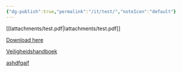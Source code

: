 ```yaml
---
{"dg-publish":true,"permalink":"/it/test/","noteIcon":"default"}
---
```


[[Iattachments/test.pdf\|Iattachments/test.pdf]]

[Download here](https://bollegraaf.topdesk.net/tas/public/dispatcherpublicservlet/S67MQQ2BK8IVO98C7EK32TB9MD9GPXLFP79ZSLFDNGQUH/QHSE-FRM-010%20Reporting%20%28near%29%20accidents%20-%20UK.docx)

[Veiligheidshandboek](https://bollegraaf.topdesk.net/tas/public/dispatcherpublicservlet/4R2NAARM8VGRYWY4KZG1LLQWIPF9Q51DFB6NGTMTVEQUY/QHSE-FRM-015%20Rapporteren%20onveilige%20handeling%20of%20onveilige%20situatie.docx)

[ashdfgajf](https://ahsgdajshasgjhd)